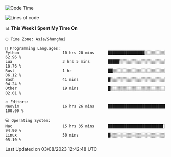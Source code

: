<!--START_SECTION:waka-->
![Code Time](http://img.shields.io/badge/Code%20Time-1%2C482%20hrs%205%20mins-blue)

![Lines of code](https://img.shields.io/badge/From%20Hello%20World%20I%27ve%20Written-272.2%20thousand%20lines%20of%20code-blue)

📊 **This Week I Spent My Time On** 

```text
🕑︎ Time Zone: Asia/Shanghai

💬 Programming Languages: 
Python                   10 hrs 20 mins      ████████████████░░░░░░░░░   62.96 % 
Lua                      3 hrs 5 mins        █████░░░░░░░░░░░░░░░░░░░░   18.76 % 
Rust                     1 hr                ██░░░░░░░░░░░░░░░░░░░░░░░   06.12 % 
Bash                     41 mins             █░░░░░░░░░░░░░░░░░░░░░░░░   04.24 % 
Other                    19 mins             █░░░░░░░░░░░░░░░░░░░░░░░░   02.01 % 

🔥 Editors: 
Neovim                   16 hrs 26 mins      █████████████████████████   100.00 % 

💻 Operating System: 
Mac                      15 hrs 35 mins      ████████████████████████░   94.90 % 
Linux                    50 mins             █░░░░░░░░░░░░░░░░░░░░░░░░   05.10 % 
```


 Last Updated on 03/08/2023 12:42:48 UTC
<!--END_SECTION:waka-->
